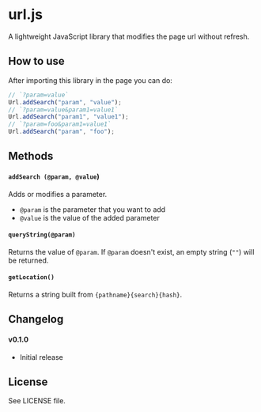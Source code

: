 url.js
======

A lightweight JavaScript library that modifies the page url without refresh.

## How to use

After importing this library in the page you can do:

```js
// `?param=value`
Url.addSearch("param", "value");
// `?param=value&param1=value1`
Url.addSearch("param1", "value1");
// `?param=foo&param1=value1`
Url.addSearch("param", "foo");
```

## Methods

#### `addSearch (@param, @value`)
Adds or modifies a parameter.

 - `@param` is the parameter that you want to add
 - `@value` is the value of the added parameter

#### `queryString(@param)`
Returns the value of `@param`. If `@param` doesn't exist, an empty string (`""`) will be returned.

#### `getLocation()`
Returns a string built from `{pathname}{search}{hash}`.

## Changelog

#### v0.1.0
 - Initial release

## License
See LICENSE file.
